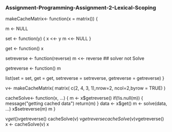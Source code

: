 ### Assignment-Programming-Assignment-2-Lexical-Scoping


makeCacheMatrix<- function(x = matrix()) {
  
  m <- NULL
  
  set <- function(y) {
    x <<- y
    m <<- NULL
  }
  
  get <- function() x
  
  setreverse <- function(reverse) m <<- reverse ##  solver not Solve
  
  getreverse <- function() m   
  
  list(set = set, get = get,
       setreverse = setreverse,
       getreverse = getreverse)
}


 v<- makeCacheMatrix( matrix( c(2, 4, 3, 1),nrow=2, ncol=2,byrow = TRUE) )
 


cacheSolve<- function(x, ...) {
   m <- x$getreverse()
   if(!is.null(m)) {
     message("getting cached data")
     return(m)
   }
   data <- x$get()
   m <- solve(data, ...)
   x$setreverse(m)
   m
 }
 
v$get()
v$getreverse()
cacheSolve(v)
v$getreverse
cacheSolve(v)
v$getreverse()
x <- cacheSolve(v)
x
 

 



